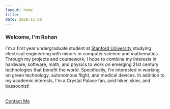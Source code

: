 ```yaml
---
layout: home
title: 
date: 2020-11-20 
---
```

### Welcome, I'm Rohan 
I'm a first year undergraduate student at <a href="https://www.stanford.edu/" class="highlighted">Stanford University</a> studying electrical engineering with minors in computer science and mathematics. Through my projects and coursework, I hope to combine my interests in hardware, software, math, and physics to work on emerging 21st century technologies that benefit the world. Specifically, I'm interested in working on green technology, autonomous flight, and medical devices. In addition to my academic interests, I'm a Crystal Palace fan, avid hiker, skier, and bassoonist! 

<!-- <a href="/about.html" class="highlighted">Continue Reading</a> -->
<br>
<a href="/contact.html" class="highlighted">Contact Me</a>


